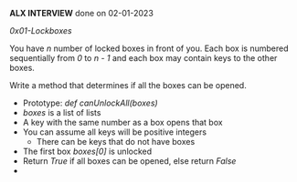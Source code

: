 __ALX INTERVIEW__ done on 02-01-2023

_0x01-Lockboxes_

You have _n_ number of locked boxes in front of you. Each box is numbered sequentially from _0_ to _n - 1_ and each box may contain keys to the other boxes.<br>

Write a method that determines if all the boxes can be opened.

- Prototype: _def canUnlockAll(boxes)_
- _boxes_ is a list of lists
- A key with the same number as a box opens that box
- You can assume all keys will be positive integers
	- There can be keys that do not have boxes
- The first box _boxes[0]_ is unlocked
- Return _True_ if all boxes can be opened, else return _False_
- 
